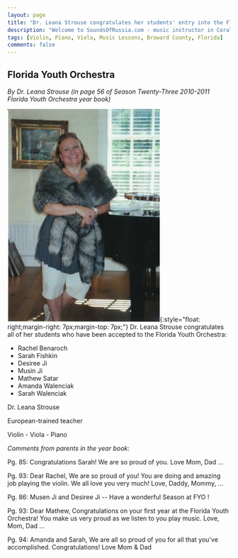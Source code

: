```yaml
---
layout: page
title: "Dr. Leana Strouse congratulates her students' entry into the Florida Youth Orchestra"
description: "Welcome to SoundsOfRussia.com - music instructor in Coral Springs"
tags: [Violin, Piano, Viola, Music Lessons, Broward County, Florida]
comments: false
---
```

## Florida Youth Orchestra

_By Dr. Leana Strouse (in page 56 of Season Twenty-Three 2010-2011 Florida Youth Orchestra year book)_

![SoundsOfRussia.com - music instructor in Coral Springs](/images/music/teacher/parkland/2011-florida-youth-orchestra.soundsofrussia.com.jpg){:style="float: right;margin-right: 7px;margin-top: 7px;"}  Dr. Leana Strouse congratulates all of her students who have been accepted
to the Florida Youth Orchestra:

* Rachel Benaroch
* Sarah Fishkin
* Desiree Ji
* Musin Ji
* Mathew Satar
* Amanda Walenciak
* Sarah Walenciak

Dr. Leana Strouse

European-trained teacher

Violin - Viola - Piano

_Comments from parents in the year book:_

Pg. 85: Congratulations Sarah! We are so proud of you. Love Mom, Dad ...

Pg. 93: Dear Rachel, We are so proud of you!  You are doing and amazing job playing the violin.  We all love you very much! Love, Daddy, Mommy, ...

Pg. 86: Musen Ji and Desiree Ji -- Have a wonderful Season at FYO !

Pg. 93: Dear Mathew, Congratulations on your first year at the Florida Youth Orchestra! You make us very proud as we listen to you play music. Love, Mom, Dad ...

Pg. 94: Amanda and Sarah, We are all so proud of you for all that you've accomplished.  Congratulations! Love Mom & Dad